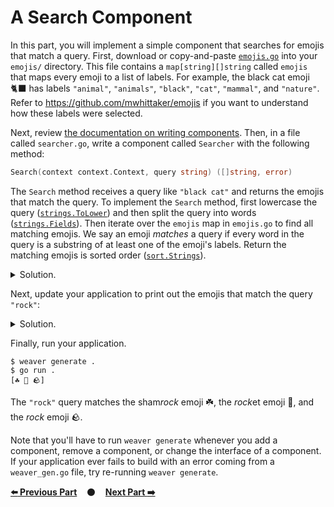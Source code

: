 # A Search Component

In this part, you will implement a simple component that searches for emojis
that match a query. First, download or copy-and-paste [`emojis.go`](emojis.go)
into your `emojis/` directory. This file contains a `map[string][]string` called
`emojis` that maps every emoji to a list of labels. For example, the black cat
emoji 🐈‍⬛ has labels `"animal"`, `"animals"`, `"black"`, `"cat"`,
`"mammal"`, and `"nature"`. Refer to https://github.com/mwhittaker/emojis if you
want to understand how these labels were selected.

Next, review [the documentation on writing components][writing_components].
Then, in a file called `searcher.go`, write a component called `Searcher` with
the following method:

```go
Search(context context.Context, query string) ([]string, error)
```

The `Search` method receives a query like `"black cat"` and returns the emojis
that match the query. To implement the `Search` method, first lowercase the
query ([`strings.ToLower`](https://pkg.go.dev/strings#ToLower)) and then split
the query into words ([`strings.Fields`](https://pkg.go.dev/strings#Fields)).
Then iterate over the `emojis` map in `emojis.go` to find all matching emojis.
We say an emoji *matches* a query if every word in the query is a substring of
at least one of the emoji's labels. Return the matching emojis is sorted order
([`sort.Strings`](https://pkg.go.dev/sort#Strings)).

<details>
<summary>Solution.</summary>

TODO(mwhittaker): Embed solution here.
</details>

Next, update your application to print out the emojis that match the query
`"rock"`:

<details>
<summary>Solution.</summary>

TODO(mwhittaker): Embed solution here.
</details>

Finally, run your application.

```
$ weaver generate .
$ go run .
[☘️ 🚀 🪨]
```

The `"rock"` query matches the sham*rock* emoji ☘️, the *rock*et emoji 🚀, and
the *rock* emoji 🪨.

Note that you'll have to run `weaver generate` whenever you add a component,
remove a component, or change the interface of a component. If your application
ever fails to build with an error coming from a `weaver_gen.go` file, try
re-running `weaver generate`.

[**:arrow_left: Previous Part**](../01)
&nbsp;&nbsp;&nbsp;:black_circle:&nbsp;&nbsp;&nbsp;
[**Next Part :arrow_right:**](../03)

[fundamental_theorem]: https://en.wikipedia.org/wiki/Fundamental_theorem_of_arithmetic
[trial_division]: https://en.wikipedia.org/wiki/Trial_division
[writing_components]: https://serviceweaver.dev/docs.html#step-by-step-tutorial-multiple-components
